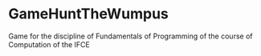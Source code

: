 # GameHuntTheWumpus
Game for the discipline of Fundamentals of Programming of the course of Computation of the IFCE

